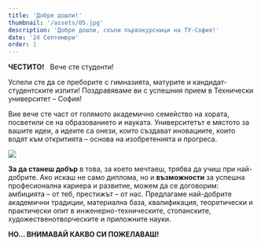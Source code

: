 ```yaml
---
title: 'Добре дошли!'
thumbnail: '/assets/05.jpg'
description: 'Добре дошли, скъпи първокурсници на ТУ-София!'
date: '24 Септември'
order: 1
---
```


**ЧЕСТИТО!** &nbsp; Вече сте студенти!

Успели сте да се преборите с гимназията, матурите и кандидат-студентските изпити! Поздравяваме ви с успешния прием в Технически университет – София!

Вие вече сте част от голямото академично семейство на хората, посветили се на образованието и науката. Университетът е мястото за вашите идеи, а идеите са онези,
които създават иновациите, които водят към откритията – основа на изобретенията и прогреса.

![](/assets/9.png)

**За да станеш добър** в това, за което мечтаеш, трябва да учиш при най-добрите. Ако искаш не само диплома, но и **възможности** за успешна професионална кариера и развитие,
можем да се договорим: амбицията – от теб, престижът – от нас. Предлагаме най-добрите академични традиции, материална база, квалификация, теоретически и практически
опит в инженерно-техническите, стопанските, художественотворческите и приложните науки.

<strong class='font-bold w-full text-center block'>
 НО… ВНИМАВАЙ КАКВО СИ ПОЖЕЛАВАШ! 
</strong>
